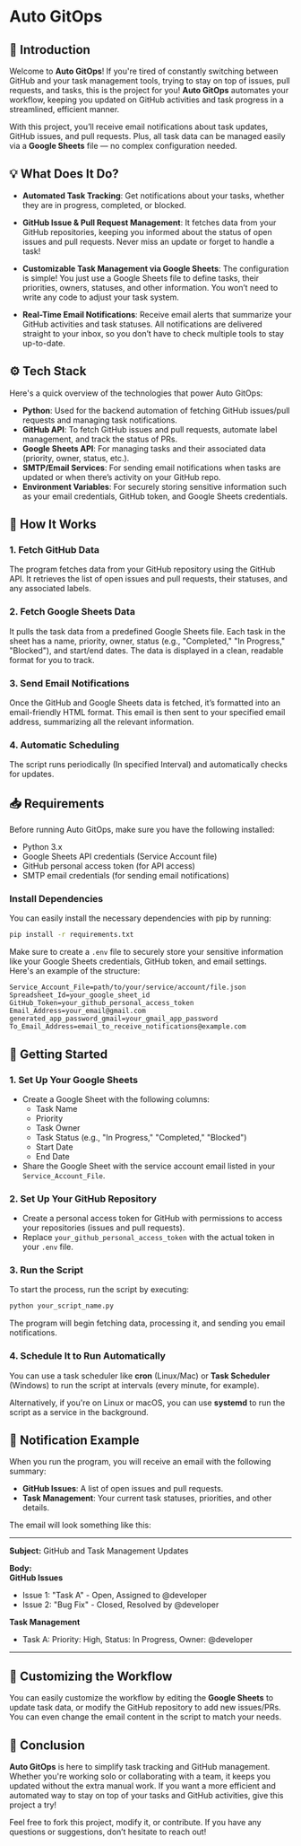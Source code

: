# **Auto GitOps**

## 📜 **Introduction**

Welcome to **Auto GitOps**! If you're tired of constantly switching between GitHub and your task management tools, trying to stay on top of issues, pull requests, and tasks, this is the project for you! **Auto GitOps** automates your workflow, keeping you updated on GitHub activities and task progress in a streamlined, efficient manner. 

With this project, you’ll receive email notifications about task updates, GitHub issues, and pull requests. Plus, all task data can be managed easily via a **Google Sheets** file — no complex configuration needed.

## 💡 **What Does It Do?**

- **Automated Task Tracking**: Get notifications about your tasks, whether they are in progress, completed, or blocked.
  
- **GitHub Issue & Pull Request Management**: It fetches data from your GitHub repositories, keeping you informed about the status of open issues and pull requests. Never miss an update or forget to handle a task!

- **Customizable Task Management via Google Sheets**: The configuration is simple! You just use a Google Sheets file to define tasks, their priorities, owners, statuses, and other information. You won’t need to write any code to adjust your task system.

- **Real-Time Email Notifications**: Receive email alerts that summarize your GitHub activities and task statuses. All notifications are delivered straight to your inbox, so you don’t have to check multiple tools to stay up-to-date.

## ⚙️ **Tech Stack**

Here's a quick overview of the technologies that power Auto GitOps:

- **Python**: Used for the backend automation of fetching GitHub issues/pull requests and managing task notifications.
- **GitHub API**: To fetch GitHub issues and pull requests, automate label management, and track the status of PRs.
- **Google Sheets API**: For managing tasks and their associated data (priority, owner, status, etc.).
- **SMTP/Email Services**: For sending email notifications when tasks are updated or when there’s activity on your GitHub repo.
- **Environment Variables**: For securely storing sensitive information such as your email credentials, GitHub token, and Google Sheets credentials.

## 📝 **How It Works**

### **1. Fetch GitHub Data**  
The program fetches data from your GitHub repository using the GitHub API. It retrieves the list of open issues and pull requests, their statuses, and any associated labels.

### **2. Fetch Google Sheets Data**  
It pulls the task data from a predefined Google Sheets file. Each task in the sheet has a name, priority, owner, status (e.g., "Completed," "In Progress," "Blocked"), and start/end dates. The data is displayed in a clean, readable format for you to track.

### **3. Send Email Notifications**  
Once the GitHub and Google Sheets data is fetched, it’s formatted into an email-friendly HTML format. This email is then sent to your specified email address, summarizing all the relevant information.

### **4. Automatic Scheduling**  
The script runs periodically (In specified Interval) and automatically checks for updates.

## 📥 **Requirements**

Before running Auto GitOps, make sure you have the following installed:

- Python 3.x
- Google Sheets API credentials (Service Account file)
- GitHub personal access token (for API access)
- SMTP email credentials (for sending email notifications)

### **Install Dependencies**  
You can easily install the necessary dependencies with pip by running:

```bash
pip install -r requirements.txt
```

Make sure to create a `.env` file to securely store your sensitive information like your Google Sheets credentials, GitHub token, and email settings. Here's an example of the structure:

```env
Service_Account_File=path/to/your/service/account/file.json
Spreadsheet_Id=your_google_sheet_id
GitHub_Token=your_github_personal_access_token
Email_Address=your_email@gmail.com
generated_app_password_gmail=your_gmail_app_password
To_Email_Address=email_to_receive_notifications@example.com
```

## 🚀 **Getting Started**

### 1. **Set Up Your Google Sheets**
- Create a Google Sheet with the following columns:
  - Task Name
  - Priority
  - Task Owner
  - Task Status (e.g., "In Progress," "Completed," "Blocked")
  - Start Date
  - End Date
- Share the Google Sheet with the service account email listed in your `Service_Account_File`.

### 2. **Set Up Your GitHub Repository**
- Create a personal access token for GitHub with permissions to access your repositories (issues and pull requests).
- Replace `your_github_personal_access_token` with the actual token in your `.env` file.

### 3. **Run the Script**
To start the process, run the script by executing:

```bash
python your_script_name.py
```

The program will begin fetching data, processing it, and sending you email notifications.

### 4. **Schedule It to Run Automatically**
You can use a task scheduler like **cron** (Linux/Mac) or **Task Scheduler** (Windows) to run the script at intervals (every minute, for example).

Alternatively, if you're on Linux or macOS, you can use **systemd** to run the script as a service in the background.

## 📧 **Notification Example**

When you run the program, you will receive an email with the following summary:

- **GitHub Issues**: A list of open issues and pull requests.
- **Task Management**: Your current task statuses, priorities, and other details.

The email will look something like this:

---

**Subject:** GitHub and Task Management Updates

**Body:**  
**GitHub Issues**  
- Issue 1: "Task A" - Open, Assigned to @developer  
- Issue 2: "Bug Fix" - Closed, Resolved by @developer

**Task Management**  
- Task A: Priority: High, Status: In Progress, Owner: @developer

---

## 🔧 **Customizing the Workflow**

You can easily customize the workflow by editing the **Google Sheets** to update task data, or modify the GitHub repository to add new issues/PRs. You can even change the email content in the script to match your needs.

## 📝 **Conclusion**

**Auto GitOps** is here to simplify task tracking and GitHub management. Whether you're working solo or collaborating with a team, it keeps you updated without the extra manual work. If you want a more efficient and automated way to stay on top of your tasks and GitHub activities, give this project a try!

Feel free to fork this project, modify it, or contribute. If you have any questions or suggestions, don’t hesitate to reach out!
